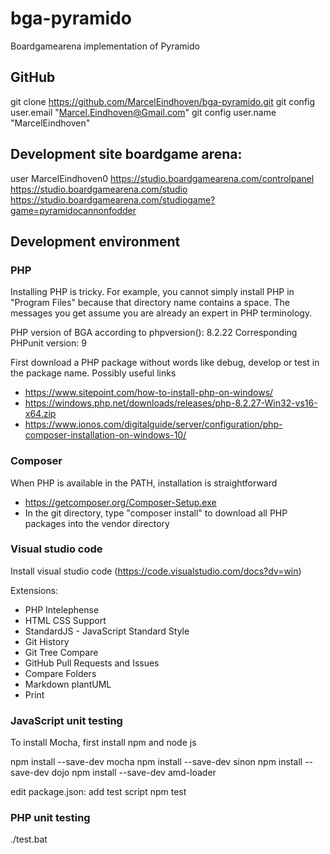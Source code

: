 # bga-pyramido
Boardgamearena implementation of Pyramido

## GitHub
git clone https://github.com/MarcelEindhoven/bga-pyramido.git
git config user.email "Marcel.Eindhoven@Gmail.com"
git config user.name "MarcelEindhoven"

## Development site boardgame arena:
user MarcelEindhoven0
https://studio.boardgamearena.com/controlpanel
https://studio.boardgamearena.com/studio
https://studio.boardgamearena.com/studiogame?game=pyramidocannonfodder

## Development environment
### PHP
Installing PHP is tricky. For example, you cannot simply install PHP in "Program Files" because that directory name contains a space.
The messages you get assume you are already an expert in PHP terminology.

PHP version of BGA according to phpversion(): 8.2.22
Corresponding PHPunit version: 9


First download a PHP package without words like debug, develop or test in the package name. Possibly useful links
- https://www.sitepoint.com/how-to-install-php-on-windows/
- https://windows.php.net/downloads/releases/php-8.2.27-Win32-vs16-x64.zip
- https://www.ionos.com/digitalguide/server/configuration/php-composer-installation-on-windows-10/

### Composer
When PHP is available in the PATH, installation is straightforward
- https://getcomposer.org/Composer-Setup.exe
- In the git directory, type "composer install" to download all PHP packages into the vendor directory

### Visual studio code
Install visual studio code (https://code.visualstudio.com/docs?dv=win)

Extensions:
- PHP Intelephense 
- HTML CSS Support
- StandardJS - JavaScript Standard Style
- Git History
- Git Tree Compare
- GitHub Pull Requests and Issues
- Compare Folders
- Markdown plantUML
- Print

### JavaScript unit testing
To install Mocha, first install npm and node js

npm install --save-dev mocha
npm install --save-dev sinon
npm install --save-dev dojo
npm install --save-dev amd-loader

edit package.json: add test script
npm test

### PHP unit testing
./test.bat
